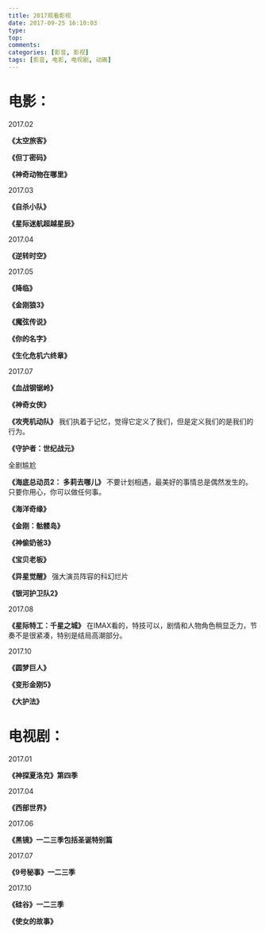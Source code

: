 ```yaml
---
title: 2017观看影视
date: 2017-09-25 16:10:03
type:
top:
comments:
categories: [影音, 影视]
tags: [影音, 电影, 电视剧, 动画]
---
```


# **电影：**

2017.02

**《太空旅客》**

**《但丁密码》**

**《神奇动物在哪里》**

2017.03

**《自杀小队》**

**《星际迷航超越星辰》**
<!--more-->
2017.04

**《逆转时空》**

2017.05

**《降临》**

**《金刚狼3》**

**《魔弦传说》**

**《你的名字》**

**《生化危机六终章》**

2017.07

**《血战钢锯岭》**

**《神奇女侠》**

**《攻壳机动队》**
我们执着于记忆，觉得它定义了我们，但是定义我们的是我们的行为。


**《守护者：世纪战元》**

全剧尴尬

**《海底总动员2： 多莉去哪儿》**
不要计划相遇，最美好的事情总是偶然发生的。只要你用心，你可以做任何事。

**《海洋奇缘》**

**《金刚：骷髅岛》**

**《神偷奶爸3》**

**《宝贝老板》**

**《异星觉醒》**
强大演员阵容的科幻烂片

**《银河护卫队2》**

2017.08

**《星际特工：千星之城》**
在IMAX看的，特技可以，剧情和人物角色稍显乏力，节奏不是很紧凑，特别是结局高潮部分。

2017.10

**《圆梦巨人》**

**《变形金刚5》**

**《大护法》**

# **电视剧：**

2017.01

**《神探夏洛克》第四季**

2017.04

**《西部世界》**

2017.06

**《黑镜》一二三季包括圣诞特别篇**

2017.07

**《9号秘事》一二三季**

2017.10

**《硅谷》一二三季**

**《使女的故事》**
